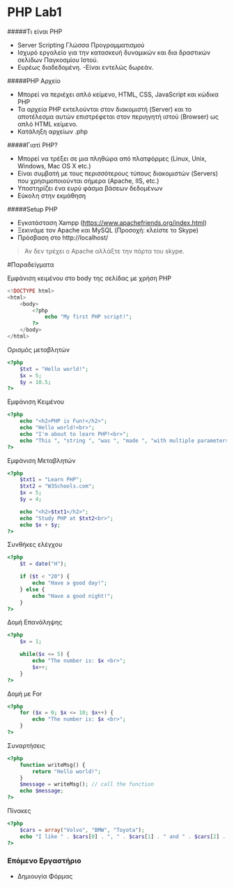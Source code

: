 PHP Lab1
===========


#####Τι είναι PHP

  - Server Scripting Γλώσσα Προγραμματισμού
  - Ισχυρό εργαλείο για την κατασκευή δυναμικών και δια δραστικών σελίδων Παγκοσμίου Ιστού.
  - Ευρέως διαδεδομένη.
  -Είναι εντελώς δωρεάν.

#####PHP Αρχείο

- Μπορεί να περιέχει απλό κείμενο, HTML, CSS, JavaScript και κώδικα PHP
- Τα αρχεία PHP εκτελούνται στον διακομιστή (Server) και το αποτέλεσμα αυτών επιστρέφεται στον περιηγητή ιστού (Browser) ως απλό HTML κείμενο.
- Κατάληξη αρχείων  .php

#####Γιατί PHP?

- Μπορεί να τρέξει σε μια πληθώρα από πλατφόρμες (Linux, Unix, Windows, Mac OS X etc.)
- Είναι συμβατή με τους περισσότερους τύπους διακομιστών (Servers) που χρησιμοποιούνται σήμερα (Apache, IIS, etc.)
- Υποστηρίζει ένα ευρύ φάσμα βάσεων δεδομένων
- Εύκολη στην εκμάθηση 

#####Setup PHP

- Εγκατάσταση Xampp (https://www.apachefriends.org/index.html)
- Ξεκινάμε τον Apache και MySQL (Προσοχή: κλείστε το Skype)
- Πρόσβαση στο http://localhost/


> Αν δεν τρέχει ο Apache αλλάξτε την πόρτα του skype.


#Παραδείγματα

 Εμφάνιση κειμένου στο body της σελίδας με χρήση  PHP



```php
<!DOCTYPE html>
<html>
    <body>
        <?php
            echo "My first PHP script!";
        ?>
    </body>
</html> 
```

 Ορισμός μεταβλητών



```php
<?php
    $txt = "Hello world!";
    $x = 5;
    $y = 10.5;
?>
```

Εμφάνιση Κειμένου



```php
<?php
    echo "<h2>PHP is Fun!</h2>";
    echo "Hello world!<br>";
    echo "I'm about to learn PHP!<br>";
    echo "This ", "string ", "was ", "made ", "with multiple parameters.";
?> 
```
Εμφάνιση Μεταβλητών



```php
<?php
    $txt1 = "Learn PHP";
    $txt2 = "W3Schools.com";
    $x = 5;
    $y = 4;

    echo "<h2>$txt1</h2>";
    echo "Study PHP at $txt2<br>";
    echo $x + $y;
?> 
```

Συνθήκες ελέγχου

```php
<?php
    $t = date("H");

    if ($t < "20") {
        echo "Have a good day!";
    } else {
        echo "Have a good night!";
    }
?>  
```

Δομή Επανάληψης
```php
<?php
    $x = 1;

    while($x <= 5) {
        echo "The number is: $x <br>";
        $x++;
    }
?> 
```

Δομή με For

```php
<?php
    for ($x = 0; $x <= 10; $x++) {
        echo "The number is: $x <br>";
    }
?> 
```

Συναρτήσεις 

```php
<?php
    function writeMsg() {
        return "Hello world!";
    }
    $message = writeMsg(); // call the function
    echo $message;
?>
```
Πίνακες

```php
<?php
    $cars = array("Volvo", "BMW", "Toyota");
    echo "I like " . $cars[0] . ", " . $cars[1] . " and " . $cars[2] . ".";
?> 
```
### Επόμενο Εργαστήριο

 - Δημιουγία Φόρμας
